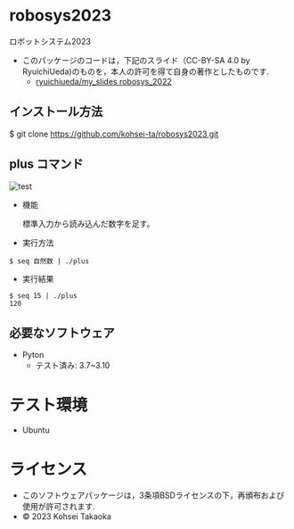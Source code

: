 # robosys2023
ロボットシステム2023
* このパッケージのコードは，下記のスライド（CC-BY-SA 4.0 by RyuichiUeda)のものを，本人の許可を得て自身の著作としたものです.
	* [ryuichiueda/my_slides robosys_2022](https://github.com/ryuichiueda/my_slides/tree/master/robosys_2022)

## インストール方法

$ git clone https://github.com/kohsei-ta/robosys2023.git 

## plus	コマンド
![test](https://github.com/kohsei-ta/robosys2023/actions/workflows/test.yml/badge.svg)
* 機能

  標準入力から読み込んだ数字を足す。

* 実行方法
```
$ seq 自然数 | ./plus
```

* 実行結果
```
$ seq 15 | ./plus
120
```

## 必要なソフトウェア
* Pyton
  * テスト済み: 3.7~3.10

# テスト環境
* Ubuntu

# ライセンス

* このソフトウェアパッケージは，3条項BSDライセンスの下，再頒布および使用が許可されます.
* © 2023 Kohsei Takaoka
